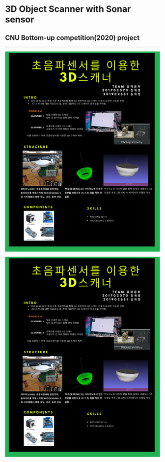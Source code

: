 # 3D Object Scanner with Sonar sensor
## CNU Bottom-up competition(2020) project
---
![poster](./image.png)

<p align= "center"><img src="./image.png"></p>
